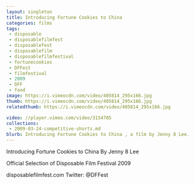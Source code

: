 ```yaml
---
layout: singleton
title: Introducing Fortune Cookies to China
categories: films
tags:
 - disposable
 - disposablefilmfest
 - disposablefest
 - disposablefilm
 - disposablefilmfestival
 - fortunecookies
 - DFFest
 - filmfestival
 - 2009
 - DFF
 - food
image: https://i.vimeocdn.com/video/405814_295x166.jpg
thumb: https://i.vimeocdn.com/video/405814_295x166.jpg
relatedthumb: https://i.vimeocdn.com/video/405814_295x166.jpg

video: //player.vimeo.com/video/3154785
collections:
 - 2009-03-24-competitive-shorts.md
blurb: Introducing Fortune Cookies to China , a film by Jenny 8 Lee.
---
```


Introducing Fortune Cookies to China
By Jenny 8 Lee

Official Selection of Disposable Film Festival 2009

disposablefilmfest.com
Twitter: @DFFest